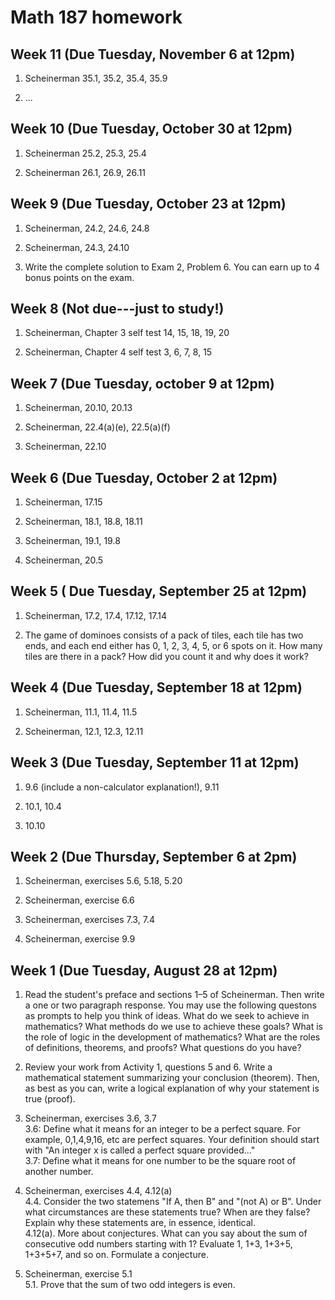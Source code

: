 # Math 187 homework

## Week 11 (Due Tuesday, November 6 at 12pm)

1. Scheinerman 35.1, 35.2, 35.4, 35.9

2. ...

## Week 10 (Due Tuesday, October 30 at 12pm)

1. Scheinerman 25.2, 25.3, 25.4

2. Scheinerman 26.1, 26.9, 26.11

## Week 9 (Due Tuesday, October 23 at 12pm)

1. Scheinerman, 24.2, 24.6, 24.8

2. Scheinerman, 24.3, 24.10

3. Write the complete solution to Exam 2, Problem 6. You can earn up to 4 bonus points on the exam.

## Week 8 (Not due---just to study!)

1. Scheinerman, Chapter 3 self test 14, 15, 18, 19, 20

2. Scheinerman, Chapter 4 self test 3, 6, 7, 8, 15

## Week 7 (Due Tuesday, october 9 at 12pm)

1. Scheinerman, 20.10, 20.13

2. Scheinerman, 22.4(a)(e), 22.5(a)(f)

3. Scheinerman, 22.10

## Week 6 (Due Tuesday, October 2 at 12pm)

1. Scheinerman, 17.15

2. Scheinerman, 18.1, 18.8, 18.11

3. Scheinerman, 19.1, 19.8

4. Scheinerman, 20.5

## Week 5 ( Due Tuesday, September 25 at 12pm)

1. Scheinerman, 17.2, 17.4, 17.12, 17.14

2. The game of dominoes consists of a pack of tiles, each tile has two ends, and each end either has 0, 1, 2, 3, 4, 5, or 6 spots on it. How many tiles are there in a pack? How did you count it and why does it work?

## Week 4 (Due Tuesday, September 18 at 12pm)

1. Scheinerman, 11.1, 11.4, 11.5

2. Scheinerman, 12.1, 12.3, 12.11

## Week 3 (Due Tuesday, September 11 at 12pm)

1. 9.6 (include a non-calculator explanation!), 9.11

2. 10.1, 10.4

3. 10.10

## Week 2 (Due Thursday, September 6 at 2pm)

1. Scheinerman, exercises 5.6, 5.18, 5.20

2. Scheinerman, exercise 6.6

3. Scheinerman, exercises 7.3, 7.4

4. Scheinerman, exercise 9.9

## Week 1 (Due Tuesday, August 28 at 12pm)

1. Read the student's preface and sections 1&ndash;5 of Scheinerman. Then write a one or two paragraph response. You may use the following questons as prompts to help you think of ideas. What do we seek to achieve in mathematics? What methods do we use to achieve these goals? What is the role of logic in the development of mathematics? What are the roles of definitions, theorems, and proofs? What questions do you have?

2. Review your work from Activity 1, questions 5 and 6. Write a mathematical statement summarizing your conclusion (theorem). Then, as best as you can, write a logical explanation of why your statement is true (proof).

3. Scheinerman, exercises 3.6, 3.7  
3.6: Define what it means for an integer to be a perfect square. For example, 0,1,4,9,16, etc are perfect squares. Your definition should start with "An integer x is called a perfect square provided..."  
3.7: Define what it means for one number to be the square root of another number.

4. Scheinerman, exercises 4.4, 4.12(a)  
4.4. Consider the two statemens "If A, then B" and "(not A) or B". Under what circumstances are these statements true? When are they false? Explain why these statements are, in essence, identical.  
4.12(a). More about conjectures. What can you say about the sum of consecutive odd numbers starting with 1?  Evaluate 1, 1+3, 1+3+5, 1+3+5+7, and so on. Formulate a conjecture.

5. Scheinerman, exercise 5.1  
5.1. Prove that the sum of two odd integers is even.